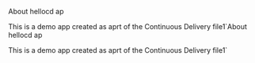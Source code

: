 About hellocd ap

This is a demo app created as aprt of the Continuous Delivery file1`About hellocd ap

This is a demo app created as aprt of the Continuous Delivery file1`
